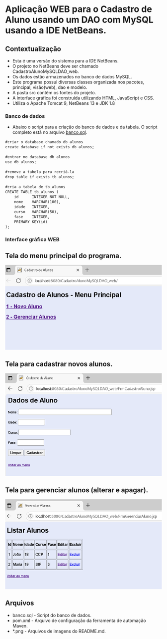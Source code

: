 # Aplicação WEB para o Cadastro de Aluno usando um DAO com MySQL usando a IDE NetBeans.

## Contextualização

 - Esta é uma versão do sistema para a IDE NetBeans.<br> 
 - O projeto no NetBeans deve ser chamado CadastroAlunoMySQLDAO_web.<br>
 - Os dados estão armazenados no banco de dados MySQL.<br>
 - Este programa possui diversas classes organizada nos pacotes, principal, visão(web), dao e modelo.<br>
 - A pasta src contêm os fontes do projeto.<br>
 - A interface gráfica foi construída utilizando HTML, JavaScript e CSS.<br>
 - Utiliza o Apache Tomcat 9, NetBeans 13 e JDK 1.8<br> 

### Banco de dados

- Abaixo o script para a criação do banco de dados e da tabela. O script completo está no arquivo [banco.sql](banco.sql).

```
#criar o database chamado db_alunos
create database if not exists db_alunos;

#entrar no database db_alunos
use db_alunos;

#remove a tabela para recriá-la
drop table if exists tb_alunos;

#cria a tabela de tb_alunos
CREATE TABLE tb_alunos ( 
    id      INTEGER NOT NULL, 
    nome    VARCHAR(100), 
    idade   INTEGER,
    curso   VARCHAR(50),
    fase    INTEGER,
    PRIMARY KEY(id)
);

```

### Interface gráfica WEB

## Tela do menu principal do programa.
![tela1](tela1.png)

## Tela para cadastrar novos alunos.
![tela2](tela2.png)

## Tela para gerenciar alunos (alterar e apagar).
![tela3](tela3.png)

## Arquivos

- banco.sql - Script do banco de dados.
- pom.xml - Arquivo de configuração da ferramenta de automação Maven.
- *.png - Arquivos de imagens do README.md.
